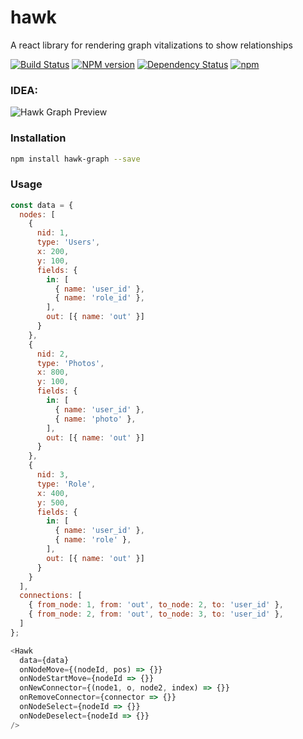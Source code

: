 hawk
====
A react library for rendering graph vitalizations to show relationships

[![Build Status](https://travis-ci.org/falcon-client/hawk-graph.svg?branch=master&maxAge=2592)](https://travis-ci.org/falcon-client/hawk-graph)
[![NPM version](https://badge.fury.io/js/hawk-graph.svg?maxAge=2592)](http://badge.fury.io/js/hawk-graph)
[![Dependency Status](https://img.shields.io/david/falcon-client/hawk-graph.svg?maxAge=2592)](https://david-dm.org/falcon-client/hawk-graph)
[![npm](https://img.shields.io/npm/dm/hawk-graph.svg?maxAge=2592)](https://npm-stat.com/charts.html?package=hawk-graph)

### IDEA:
![Hawk Graph Preview](https://raw.githubusercontent.com/falcon-client/hawk/master/example/img/demo.png)


### Installation
```bash
npm install hawk-graph --save
```

### Usage
```js
const data = {
  nodes: [
    {
      nid: 1,
      type: 'Users',
      x: 200,
      y: 100,
      fields: {
        in: [
          { name: 'user_id' },
          { name: 'role_id' },
        ],
        out: [{ name: 'out' }]
      }
    },
    {
      nid: 2,
      type: 'Photos',
      x: 800,
      y: 100,
      fields: {
        in: [
          { name: 'user_id' },
          { name: 'photo' },
        ],
        out: [{ name: 'out' }]
      }
    },
    {
      nid: 3,
      type: 'Role',
      x: 400,
      y: 500,
      fields: {
        in: [
          { name: 'user_id' },
          { name: 'role' },
        ],
        out: [{ name: 'out' }]
      }
    }
  ],
  connections: [
    { from_node: 1, from: 'out', to_node: 2, to: 'user_id' },
    { from_node: 2, from: 'out', to_node: 3, to: 'user_id' },
  ]
};

<Hawk
  data={data}
  onNodeMove={(nodeId, pos) => {}}
  onNodeStartMove={nodeId => {}}
  onNewConnector={(node1, o, node2, index) => {}}
  onRemoveConnector={connector => {}}
  onNodeSelect={nodeId => {}}
  onNodeDeselect={nodeId => {}}
/>
```
